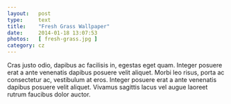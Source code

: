 ```yaml
---
layout:   post
type:     text
title:    "Fresh Grass Wallpaper"
date:     2014-01-18 13:07:53
photos:   [ fresh-grass.jpg ]
category: cz
---
```


Cras justo odio, dapibus ac facilisis in, egestas eget quam. Integer posuere erat a ante venenatis dapibus posuere velit aliquet. Morbi leo risus, porta ac consectetur ac, vestibulum at eros. Integer posuere erat a ante venenatis dapibus posuere velit aliquet. Vivamus sagittis lacus vel augue laoreet rutrum faucibus dolor auctor.